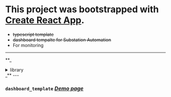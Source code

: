 # This project was bootstrapped with [Create React App](https://github.com/facebook/create-react-app).

- ~~typescript template~~
- <del>dashboard tempalte for Substation Automation</del>
- For monitoring

---

**_<details><summary>library</summary>

```
- react-router-dom
- react-redux
- redux-actions
- immutable
- prop-types
- classname
- reactstrap
- node-sass
- chart.js
- react-chartjs-2
- gh-pages
- etc...
```
</details>
_**
---

### `dashboard_template` [_Demo page_](https://monsoonp.github.io/dashboard_template "template demo link")
